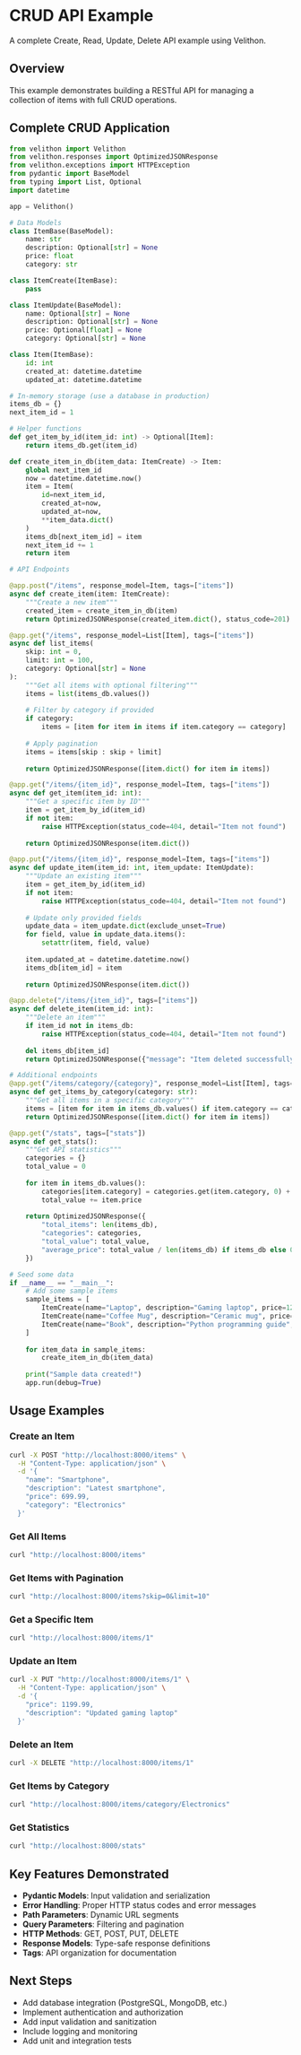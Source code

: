 # CRUD API Example

A complete Create, Read, Update, Delete API example using Velithon.

## Overview

This example demonstrates building a RESTful API for managing a collection of items with full CRUD operations.

## Complete CRUD Application

```python
from velithon import Velithon
from velithon.responses import OptimizedJSONResponse
from velithon.exceptions import HTTPException
from pydantic import BaseModel
from typing import List, Optional
import datetime

app = Velithon()

# Data Models
class ItemBase(BaseModel):
    name: str
    description: Optional[str] = None
    price: float
    category: str

class ItemCreate(ItemBase):
    pass

class ItemUpdate(BaseModel):
    name: Optional[str] = None
    description: Optional[str] = None
    price: Optional[float] = None
    category: Optional[str] = None

class Item(ItemBase):
    id: int
    created_at: datetime.datetime
    updated_at: datetime.datetime

# In-memory storage (use a database in production)
items_db = {}
next_item_id = 1

# Helper functions
def get_item_by_id(item_id: int) -> Optional[Item]:
    return items_db.get(item_id)

def create_item_in_db(item_data: ItemCreate) -> Item:
    global next_item_id
    now = datetime.datetime.now()
    item = Item(
        id=next_item_id,
        created_at=now,
        updated_at=now,
        **item_data.dict()
    )
    items_db[next_item_id] = item
    next_item_id += 1
    return item

# API Endpoints

@app.post("/items", response_model=Item, tags=["items"])
async def create_item(item: ItemCreate):
    """Create a new item"""
    created_item = create_item_in_db(item)
    return OptimizedJSONResponse(created_item.dict(), status_code=201)

@app.get("/items", response_model=List[Item], tags=["items"])
async def list_items(
    skip: int = 0,
    limit: int = 100,
    category: Optional[str] = None
):
    """Get all items with optional filtering"""
    items = list(items_db.values())
    
    # Filter by category if provided
    if category:
        items = [item for item in items if item.category == category]
    
    # Apply pagination
    items = items[skip : skip + limit]
    
    return OptimizedJSONResponse([item.dict() for item in items])

@app.get("/items/{item_id}", response_model=Item, tags=["items"])
async def get_item(item_id: int):
    """Get a specific item by ID"""
    item = get_item_by_id(item_id)
    if not item:
        raise HTTPException(status_code=404, detail="Item not found")
    
    return OptimizedJSONResponse(item.dict())

@app.put("/items/{item_id}", response_model=Item, tags=["items"])
async def update_item(item_id: int, item_update: ItemUpdate):
    """Update an existing item"""
    item = get_item_by_id(item_id)
    if not item:
        raise HTTPException(status_code=404, detail="Item not found")
    
    # Update only provided fields
    update_data = item_update.dict(exclude_unset=True)
    for field, value in update_data.items():
        setattr(item, field, value)
    
    item.updated_at = datetime.datetime.now()
    items_db[item_id] = item
    
    return OptimizedJSONResponse(item.dict())

@app.delete("/items/{item_id}", tags=["items"])
async def delete_item(item_id: int):
    """Delete an item"""
    if item_id not in items_db:
        raise HTTPException(status_code=404, detail="Item not found")
    
    del items_db[item_id]
    return OptimizedJSONResponse({"message": "Item deleted successfully"})

# Additional endpoints
@app.get("/items/category/{category}", response_model=List[Item], tags=["items"])
async def get_items_by_category(category: str):
    """Get all items in a specific category"""
    items = [item for item in items_db.values() if item.category == category]
    return OptimizedJSONResponse([item.dict() for item in items])

@app.get("/stats", tags=["stats"])
async def get_stats():
    """Get API statistics"""
    categories = {}
    total_value = 0
    
    for item in items_db.values():
        categories[item.category] = categories.get(item.category, 0) + 1
        total_value += item.price
    
    return OptimizedJSONResponse({
        "total_items": len(items_db),
        "categories": categories,
        "total_value": total_value,
        "average_price": total_value / len(items_db) if items_db else 0
    })

# Seed some data
if __name__ == "__main__":
    # Add some sample items
    sample_items = [
        ItemCreate(name="Laptop", description="Gaming laptop", price=1299.99, category="Electronics"),
        ItemCreate(name="Coffee Mug", description="Ceramic mug", price=12.99, category="Kitchenware"),
        ItemCreate(name="Book", description="Python programming guide", price=39.99, category="Books"),
    ]
    
    for item_data in sample_items:
        create_item_in_db(item_data)
    
    print("Sample data created!")
    app.run(debug=True)
```

## Usage Examples

### Create an Item

```bash
curl -X POST "http://localhost:8000/items" \
  -H "Content-Type: application/json" \
  -d '{
    "name": "Smartphone",
    "description": "Latest smartphone",
    "price": 699.99,
    "category": "Electronics"
  }'
```

### Get All Items

```bash
curl "http://localhost:8000/items"
```

### Get Items with Pagination

```bash
curl "http://localhost:8000/items?skip=0&limit=10"
```

### Get a Specific Item

```bash
curl "http://localhost:8000/items/1"
```

### Update an Item

```bash
curl -X PUT "http://localhost:8000/items/1" \
  -H "Content-Type: application/json" \
  -d '{
    "price": 1199.99,
    "description": "Updated gaming laptop"
  }'
```

### Delete an Item

```bash
curl -X DELETE "http://localhost:8000/items/1"
```

### Get Items by Category

```bash
curl "http://localhost:8000/items/category/Electronics"
```

### Get Statistics

```bash
curl "http://localhost:8000/stats"
```

## Key Features Demonstrated

- **Pydantic Models**: Input validation and serialization
- **Error Handling**: Proper HTTP status codes and error messages
- **Path Parameters**: Dynamic URL segments
- **Query Parameters**: Filtering and pagination
- **HTTP Methods**: GET, POST, PUT, DELETE
- **Response Models**: Type-safe response definitions
- **Tags**: API organization for documentation

## Next Steps

- Add database integration (PostgreSQL, MongoDB, etc.)
- Implement authentication and authorization
- Add input validation and sanitization
- Include logging and monitoring
- Add unit and integration tests
